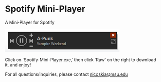 # Spotify Mini-Player
A Mini-Player for Spotify

![screenshot](https://raw.githubusercontent.com/nicoskia/spotifyminiplayer/master/mini-player.png)

Click on 'Spotify-Mini-Player.exe,' then click 'Raw' on the right to download it, and enjoy!

For all questions/inquiries, please contact nicoskia@msu.edu
